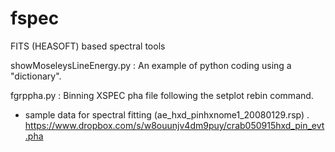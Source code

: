 # fspec
FITS (HEASOFT) based spectral tools 

showMoseleysLineEnergy.py : An example of python coding using a "dictionary".

fgrppha.py : Binning XSPEC pha file following the setplot rebin command.
- sample data for spectral fitting (ae_hxd_pinhxnome1_20080129.rsp)
	. https://www.dropbox.com/s/w8ouunjv4dm9puy/crab050915hxd_pin_evt.pha

